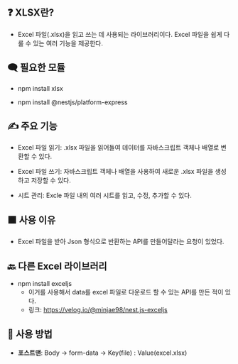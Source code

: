 ## ❓ XLSX란?

- Excel 파일(.xlsx)을 읽고 쓰는 데 사용되는 라이브러리이다. Excel 파일을 쉽게 다룰 수 있는 여러 기능을 제공한다.

## 🗨 필요한 모듈

- npm install xlsx

- npm install @nestjs/platform-express

## ✍ 주요 기능

- Excel 파일 읽기: .xlsx 파일을 읽어들여 데이터를 자바스크립트 객체나 배열로 변환할 수 있다.

- Excel 파일 쓰기: 자바스크립트 객체나 배열을 사용하여 새로운 .xlsx 파일을 생성하고 저장할 수 있다.

- 시트 관리: Excle 파일 내의 여러 시트를 읽고, 수정, 추가할 수 있다.

## 🟫 사용 이유

- Excel 파일을 받아 Json 형식으로 반환하는 API를 만들어달라는 요청이 있었다.

## 🔙 다른 Excel 라이브러리

- npm install exceljs
  - 이거를 사용해서 data를 excel 파일로 다운로드 할 수 있는 API를 만든 적이 있다.
  - 링크: https://velog.io/@minjae98/nest.js-exceljs

## 🤳 사용 방법

- **포스트맨**: Body -> form-data -> Key(file) : Value(excel.xlsx)
